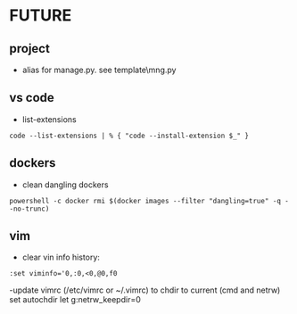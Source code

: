 # FUTURE

## project
- alias for manage.py. see template\mng.py
## vs code
- list-extensions
```
code --list-extensions | % { "code --install-extension $_" }
```

## dockers
- clean dangling dockers
```
powershell -c docker rmi $(docker images --filter "dangling=true" -q --no-trunc)
```

## vim
- clear vin info history:
```
:set viminfo='0,:0,<0,@0,f0
```
-update vimrc (/etc/vimrc or ~/.vimrc) to chdir to current (cmd and netrw)
set autochdir                                                                                                           let g:netrw_keepdir=0 

